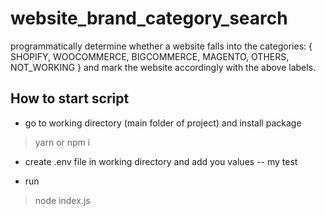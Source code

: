 # website_brand_category_search

programmatically determine whether a website falls into the categories: { SHOPIFY, WOOCOMMERCE, BIGCOMMERCE, MAGENTO, OTHERS, NOT_WORKING } and mark the website accordingly with the above labels.

## How to start script

- go to working directory (main folder of project)  and install package 
> yarn or npm i

- create .env file in working directory and add you values 
-- my test

- run 
> node index.js
